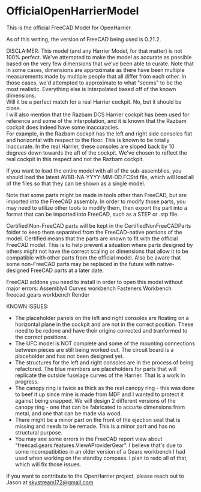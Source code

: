 # OfficialOpenHarrierModel
This is the official FreeCAD Model for OpenHarrier.

As of this writing, the version of FreeCAD being used is 0.21.2.

DISCLAIMER:  This model (and any Harrier Model, for that matter) is not 100% perfect.  We've attempted to make the model as accurate as possible based on the very few dimensions that we've been able to curate.  Note that in some cases, dimensions are approximate as there have been multiple measurements made by multiple 
people that all differ from each other.  In those cases, we'd attempted to approximate to what "seems" 
to be the most realistic.  Everything else is interpolated based off of the known dimensions.  
Will it be a perfect match for a real Harrier cockpit.  No, but it should be close.  
I will also mention that the Razbam DCS Harrier cockpit has been used for reference and some of the interpolation, 
and it is known that the Razbam cockpit does indeed have some inaccuracies.  
For example, in the Razbam cockpit has the left and right side consoles flat and horizontal with respect to the floor.
This is known to be totally inaccurate.  In the real Harrier, these consoles are sloped back by 10 degrees down towards
the aft of the cockpit.  We've chosen to reflect the real cockpit in this respect and not the Razbam cockpit.

If you want to load the entire model with all of the sub-assemblies,
you should load the latest AV8B-NA-YYYY-MM-DD.FCStd file, which will load
all of the files so that they can be shown as a single model.

Note that some parts might be made in tools other than FreeCAD, but are
imported into the FreeCAD assembly.  In order to modify those parts, you
may need to utilize other tools to modify them, then export the part into 
a format that can be imported into FreeCAD, such as a STEP or .stp file.

Certified Non-FreeCAD parts will be kept in the CertifiedNonFreeCADParts folder to keep them separated
from the FreeCAD-native portions of the model. Certified means that the parts are known to fit with 
the official FreeCAD model.  This is to help prevent a situation where parts designed by others might not
have the correct scaling or dimensions that allow it to be compatible with other parts from the official model.
Also be aware that some non-FreeCAD parts may be replaced in the future with 
native-designed FreeCAD parts at a later date.


FreeCAD addons you need to install in order to open this model without major errors:
    Assembly4
    Curves workbench
    Fasteners Workbench
    freecad.gears workbench
    Render


KNOWN ISSUES:
* The placeholder panels on the left and right consoles are floating on a horizontal plane in the cockpit and are not in the correct position.  These need to be redone and have their origins corrected and tranformed to the correct positions.
* The UFC model is NOT complete and some of the mounting connections between pieces are still being worked out.  The circuit board is a placeholder and has not been designed yet.
* The structures for the left and right consoles are in the process of being refactored.  The blue members are placeholders for parts that will replicate the outside fuselage curves of the Harrier.  That is a work in progress.
* The canopy ring is twice as thick as the real canopy ring - this was done to beef it up since mine is made from MDF and I wanted to protect it against being snapped. We will design 2 different versions of the canopy ring - one that can be fabricated to accurte dimensions from metal, and one that can be made via wood.
* There might be a minor part on the front of the ejection seat that is missing and needs to be remade.  This is a minor part and has no structural purpose.
* You may see some errors in the FreeCAD report view about "freecad.gears.features.ViewAProviderGear".  I believe that's due to some incompatibities in an older version of a Gears workbench I had used when working on the standby compass.  I plan to redo all of that, which will fix those issues. 

If you want to contribute to the OpenHarrier project, please reach out
to Jason at skystream172@gmail.com

